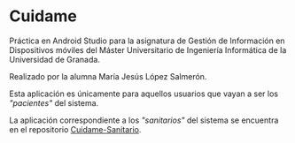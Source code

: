 # Cuidame

Práctica en Android Studio para la asignatura de Gestión de Información en Dispositivos móviles del Máster Universitario de Ingeniería Informática de la Universidad de Granada.

Realizado por la alumna María Jesús López Salmerón.

Esta aplicación es únicamente para aquellos usuarios que vayan a ser los _"pacientes"_ del sistema.

La aplicación correspondiente a los _"sanitarios"_ del sistema se encuentra en el repositorio [Cuidame-Sanitario](https://github.com/mjls130598/Cuidame-Sanitario).
